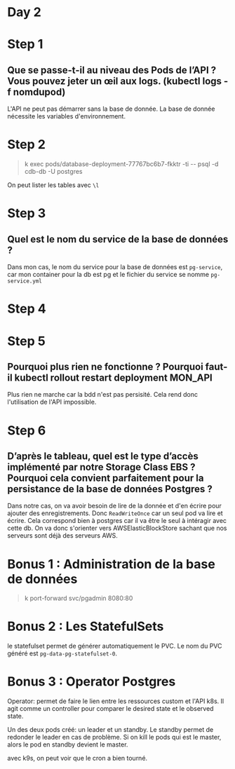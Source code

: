 # Day 2
# Step 1
## Que se passe-t-il au niveau des Pods de l’API ? Vous pouvez jeter un œil aux logs. (kubectl logs -f nomdupod)

L'API ne peut pas démarrer sans la base de donnée. 
La base de donnée nécessite les variables d'environnement.

# Step 2
> k exec pods/database-deployment-77767bc6b7-fkktr -ti -- psql -d cdb-db -U postgres

On peut lister les tables avec `\l` 

# Step 3
## Quel est le nom du service de la base de données ?

Dans mon cas, le nom du service pour la base de données est `pg-service`, car mon container pour la db est pg et le fichier du service se nomme `pg-service.yml`

# Step 4

# Step 5
## Pourquoi plus rien ne fonctionne ? Pourquoi faut-il kubectl rollout restart deployment MON_API

Plus rien ne marche car la bdd n'est pas persisité. Cela rend donc l'utilisation de l'API impossible.

# Step 6 
## D’après le tableau, quel est le type d’accès implémenté par notre Storage Class EBS ? Pourquoi cela convient parfaitement pour la persistance de la base de données Postgres ?

Dans notre cas, on va avoir besoin de lire de la donnée et d'en écrire pour ajouter des enregistrements. Donc `ReadWriteOnce` car un seul pod va lire et écrire. 
Cela correspond bien à postgres car il va être le seul à intéragir avec cette db. 
On va donc s'orienter vers AWSElasticBlockStore sachant que nos serveurs sont déjà des serveurs AWS.

# Bonus 1 : Administration de la base de données
> k port-forward svc/pgadmin 8080:80

# Bonus 2 : Les StatefulSets

le statefulset permet de générer automatiquement le PVC. Le nom du PVC généré est `pg-data-pg-statefulset-0`.

# Bonus 3 : Operator Postgres

Operator: permet de faire le lien entre les ressources custom et l'API k8s. Il agit comme un controller pour comparer le desired state et le observed state.

Un des deux pods créé: un leader et un standby. Le standby permet de redonder le leader en cas de problème.
Si on kill le pods qui est le master, alors le pod en standby devient le master. 

avec k9s, on peut voir que le cron a bien tourné.
